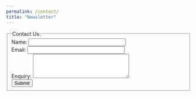 ```yaml
---
permalink: /contact/
title: "Newsletter"
---
```


<form id="contact-form">
  <fieldset>
    <legend>Contact Us:</legend>
    Name: <input type="text" name="name" size="30" required><br>
    Email: <input type="email" name="email" size="30" required><br>
    Enquiry: <textarea name="enquiry" rows="4" cols="30" required></textarea><br>
    <button type="submit">Submit</button>
  </fieldset>
</form>

<script src="/assets/js/form-handler.js"></script>
